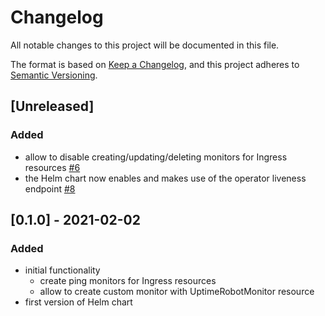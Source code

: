 # Changelog

All notable changes to this project will be documented in this file.

The format is based on [Keep a Changelog](https://keepachangelog.com/en/1.0.0/),
and this project adheres to [Semantic Versioning](https://semver.org/spec/v2.0.0.html).

## [Unreleased]

### Added

- allow to disable creating/updating/deleting monitors for Ingress resources [#6](https://github.com/brennerm/uptimerobot-operator/pull/6)
- the Helm chart now enables and makes use of the operator liveness endpoint [#8](https://github.com/brennerm/uptimerobot-operator/pull/8)

## [0.1.0] - 2021-02-02

### Added

- initial functionality
  - create ping monitors for Ingress resources
  - allow to create custom monitor with UptimeRobotMonitor resource
- first version of Helm chart
